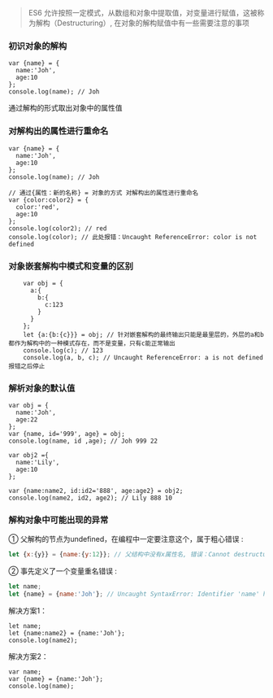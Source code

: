 > ES6 允许按照一定模式，从数组和对象中提取值，对变量进行赋值，这被称为解构（Destructuring）, 在对象的解构赋值中有一些需要注意的事项

### 初识对象的解构

```
var {name} = {
  name:'Joh',
  age:10
};
console.log(name); // Joh
```

通过解构的形式取出对象中的属性值

### 对解构出的属性进行重命名

```
var {name} = {
  name:'Joh',
  age:10
};
console.log(name); // Joh

// 通过{属性：新的名称} = 对象的方式 对解构出的属性进行重命名
var {color:color2} = {
  color:'red',
  age:10
};
console.log(color2); // red
console.log(color); // 此处报错：Uncaught ReferenceError: color is not defined
```

### 对象嵌套解构中模式和变量的区别

```
    var obj = {
      a:{
        b:{
          c:123
        }
      }
    };
    let {a:{b:{c}}} = obj; // 针对嵌套解构的最终输出只能是最里层的，外层的a和b都作为解构中的一种模式存在，而不是变量，只有c能正常输出
    console.log(c); // 123
    console.log(a, b, c); // Uncaught ReferenceError: a is not defined 报错之后停止
```

### 解析对象的默认值

```
var obj = {
  name:'Joh',
  age:22
};
var {name, id='999', age} = obj;
console.log(name, id ,age); // Joh 999 22

var obj2 ={
  name:'Lily',
  age:10
};

var {name:name2, id:id2='888', age:age2} = obj2;
console.log(name2, id2, age2); // Lily 888 10
```

### 解构对象中可能出现的异常

① 父解构的节点为undefined，在编程中一定要注意这个，属于粗心错误 : 

```javascript
let {x:{y}} = {name:{y:12}}; // 父结构中没有x属性名, 错误：Cannot destructure property `y` of 'undefined' or 'null'.
```

② 事先定义了一个变量重名错误 : 

```javascript
let name;
let {name} = {name:'Joh'}; // Uncaught SyntaxError: Identifier 'name' has already been declared

```

解决方案1：
```
let name;
let {name:name2} = {name:'Joh'};
console.log(name2);
```

解决方案2：

```
var name;
var {name} = {name:'Joh'};
console.log(name);
```